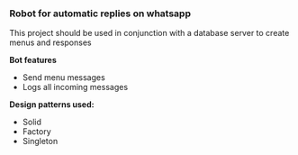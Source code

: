 <h3>Robot for automatic replies on whatsapp</h3>

This project should be used in conjunction with a database server to create menus and responses

<b>Bot features</b>

- Send menu messages
- Logs all incoming messages

<b>Design patterns used:</b><br/>
- Solid
- Factory
- Singleton
